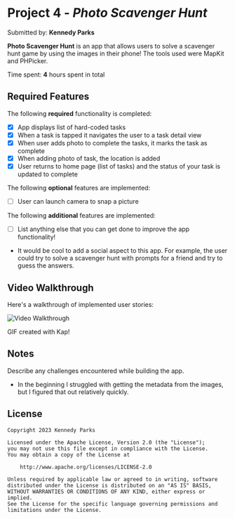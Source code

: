 # Project 4 - *Photo Scavenger Hunt*

Submitted by: **Kennedy Parks**

**Photo Scavenger Hunt** is an app that allows users to solve a scavenger hunt game by using the images in their phone! The tools used were MapKit and PHPicker.

Time spent: **4** hours spent in total

## Required Features

The following **required** functionality is completed:

- [x] App displays list of hard-coded tasks
- [x] When a task is tapped it navigates the user to a task detail view
- [x] When user adds photo to complete the tasks, it marks the task as complete
- [x] When adding photo of task, the location is added
- [x] User returns to home page (list of tasks) and the status of your task is updated to complete
 
The following **optional** features are implemented:

- [ ] User can launch camera to snap a picture	

The following **additional** features are implemented:

- [ ] List anything else that you can get done to improve the app functionality!
- It would be cool to add a social aspect to this app. For example, the user could try to solve a scavenger hunt with prompts for a friend and try to guess the answers.

## Video Walkthrough

Here's a walkthrough of implemented user stories:

<img src='https://i.imgur.com/X2f1iro.gif' title='Video Walkthrough' width='' alt='Video Walkthrough' />

<!-- Replace this with whatever GIF tool you used! -->
GIF created with Kap!


## Notes

Describe any challenges encountered while building the app.
- In the beginning I struggled with getting the metadata from the images, but I figured that out relatively quickly.

## License

    Copyright 2023 Kennedy Parks

    Licensed under the Apache License, Version 2.0 (the "License");
    you may not use this file except in compliance with the License.
    You may obtain a copy of the License at

        http://www.apache.org/licenses/LICENSE-2.0

    Unless required by applicable law or agreed to in writing, software
    distributed under the License is distributed on an "AS IS" BASIS,
    WITHOUT WARRANTIES OR CONDITIONS OF ANY KIND, either express or implied.
    See the License for the specific language governing permissions and
    limitations under the License.
